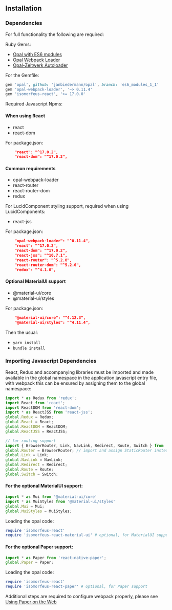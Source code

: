## Installation
### Dependencies

For full functionality the following are required:

Ruby Gems:

- [Opal with ES6 modules](https://github.com/opal/opal/pull/1976)
- [Opal Webpack Loader](https://github.com/isomorfeus/opal-webpack-loader)
- [Opal-Zeitwerk Autoloader](https://github.com/isomorfeus/opal-zeitwerk)

For the Gemfile:
```ruby
gem 'opal', github: 'janbiedermann/opal', branch: 'es6_modules_1_1'
gem 'opal-webpack-loader', '~> 0.11.4'
gem 'isomorfeus-react', '>= 17.0.0'
```

Required Javascript Npms:

#### When using React
- react
- react-dom

For package.json:
```json
    "react": "^17.0.2",
    "react-dom": "^17.0.2",
```

#### Common requirements
- opal-webpack-loader
- react-router
- react-router-dom
- redux

For LucidComponent styling support, required when using LucidComponents:
- react-jss

For package.json:
```json
    "opal-webpack-loader": "^0.11.4",
    "react": "^17.0.2",
    "react-dom": "^17.0.2",
    "react-jss": "^10.7.1",
    "react-router": "^5.2.0",
    "react-router-dom": "^5.2.0",
    "redux": "^4.1.0",
```

#### Optional MaterialUI support
- @material-ui/core
- @material-ui/styles

For package.json:
```json
    "@material-ui/core": "^4.12.3",
    "@material-ui/styles": "^4.11.4",
```

Then the usual:
- `yarn install`
- `bundle install`

### Importing Javascript Dependencies
React, Redux and accompanying libraries must be imported and made available in the global namespace in the application javascript entry file,
with webpack this can be ensured by assigning them to the global namespace:
```javascript
import * as Redux from 'redux';
import React from 'react';
import ReactDOM from 'react-dom';
import * as ReactJSS from 'react-jss';
global.Redux = Redux;
global.React = React;
global.ReactDOM = ReactDOM;
global.ReactJSS = ReactJSS;

// for routing support
import { BrowserRouter, Link, NavLink, Redirect, Route, Switch } from 'react-router-dom';
global.Router = BrowserRouter; // import and assign StaticRouter instead for Server Side Rendering
global.Link = Link;
global.NavLink = NavLink;
global.Redirect = Redirect;
global.Route = Route;
global.Switch = Switch;
```

#### For the optional MaterialUI support:
```javascript
import * as Mui from '@material-ui/core'
import * as MuiStyles from '@material-ui/styles'
global.Mui = Mui;
global.MuiStyles = MuiStyles;
```

Loading the opal code:
```ruby
require 'isomorfeus-react'
require 'isomorfeus-react-material-ui' # optional, for MaterialUI support
```

#### For the optional Paper support:
```javascript
import * as Paper from 'react-native-paper';
global.Paper = Paper;
```

Loading the opal code:
```ruby
require 'isomorfeus-react'
require 'isomorfeus-react-paper' # optional, for Paper support
```

Additional steps are required to configure webpack properly, please see [Using Paper on the Web](https://callstack.github.io/react-native-paper/using-on-the-web.html)
